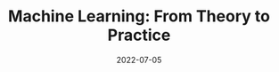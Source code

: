 ---
title: "Machine Learning: From Theory to Practice"
language: 'en'
image: "/images/dummyData_5.jpg"
description: "Explore the fundamentals of machine learning and apply them in real-world scenarios"
tags: ["Data Science", "Machine Learning", "Artificial Intelligence"]
date: 2022-07-05
---